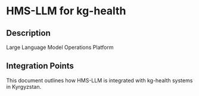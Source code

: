 # HMS-LLM for kg-health

## Description

Large Language Model Operations Platform

## Integration Points

This document outlines how HMS-LLM is integrated with kg-health systems in Kyrgyzstan.

